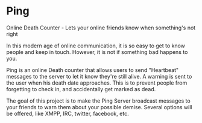 # Ping
Online Death Counter - Lets your online friends know when something's
 not right

In this modern age of online communication, it is so easy to get to
 know people and keep in touch.
However, it is not if something bad happens to you.

Ping is an online Death counter that allows users to send "Heartbeat"
 messages to the server to let it know they're still alive.
A warning is sent to the user when his death date approaches. This is to
 prevent people from forgetting to check in, and accidentally get marked
 as dead.

The goal of this project is to make the Ping Server broadcast messages
 to your friends to warn them about your possible demise.
Several options will be offered, like XMPP, IRC, twitter, facebook, etc.


